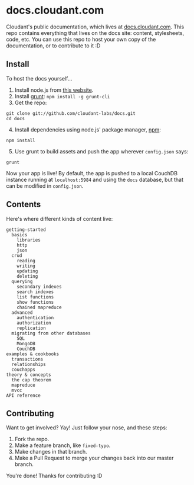# docs.cloudant.com

Cloudant's public documentation, which lives at [docs.cloudant.com](http://docs.cloudant.com/). This repo contains everything that lives on the docs site: content, stylesheets, code, etc. You can use this repo to host your own copy of the documentation, or to contribute to it :D

## Install

To host the docs yourself...

1. Install node.js from [this website](http://nodejs.org/).
2. Install [grunt](http://gruntjs.com/): `npm install -g grunt-cli`
3. Get the repo:

```
git clone git://github.com/cloudant-labs/docs.git
cd docs
```

4. Install dependencies using node.js' package manager, [npm](https://npmjs.org/):

```
npm install
```

5. Use grunt to build assets and push the app wherever `config.json` says:

```
grunt
```

Now your app is live! By default, the app is pushed to a local CouchDB instance running at `localhost:5984` and using the `docs` database, but that can be modified in `config.json`.

## Contents

Here's where different kinds of content live:

    getting-started
      basics
        libraries
        http
        json
      crud
        reading
        writing
        updating
        deleting
      querying
        secondary indexes
        search indexes
        list functions
        show functions
        chained mapreduce
      advanced
        authentication
        authorization
        replication
      migrating from other databases
        SQL
        MongoDB
        CouchDB
    examples & cookbooks
      transactions
      relationships
      couchapps
    theory & concepts
      the cap theorem
      mapreduce
      mvcc
    API reference

## Contributing

Want to get involved? Yay! Just follow your nose, and these steps:

1. Fork the repo.
2. Make a feature branch, like `fixed-typo`.
3. Make changes in that branch.
4. Make a Pull Request to merge your changes back into our master branch.

You're done! Thanks for contributing :D